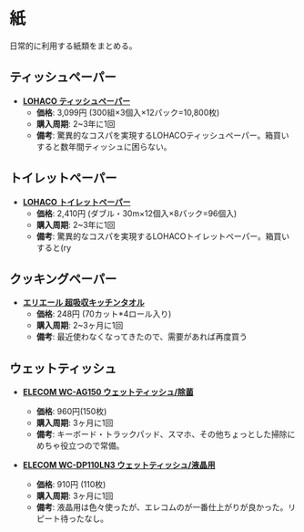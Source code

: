 紙
====

日常的に利用する紙類をまとめる。

ティッシュペーパー
----

- [**LOHACO ティッシュペーパー**](https://lohaco.jp/product/1186417/)
  - **価格**: 3,099円 (300組×3個入×12パック=10,800枚)
  - **購入周期**: 2~3年に1回
  - **備考**: 驚異的なコスパを実現するLOHACOティッシュペーパー。箱買いすると数年間ティッシュに困らない。

トイレットペーパー
----

- [**LOHACO トイレットペーパー**](https://lohaco.jp/product/547864/)
  - **価格**: 2,410円 (ダブル・30m×12個入×8パック=96個入)
  - **購入周期**: 2~3年に1回
  - **備考**: 驚異的なコスパを実現するLOHACOトイレットペーパー。箱買いすると(ry

クッキングペーパー
----

- [**エリエール 超吸収キッチンタオル**](https://lohaco.jp/product/1880485/)
  - **価格**: 248円 (70カット*4ロール入り)
  - **購入周期**: 2~3ヶ月に1回
  - **備考**: 最近使わなくなってきたので、需要があれば再度買う

ウェットティッシュ
----

- [**ELECOM WC-AG150 ウェットティッシュ/除菌**](https://lohaco.jp/product/K067891/)
  - **価格**: 960円(150枚)
  - **購入周期**: 3ヶ月に1回
  - **備考**: キーボード・トラックパッド、スマホ、その他ちょっとした掃除にめちゃ役立つので常備。


- [**ELECOM WC-DP110LN3 ウェットティッシュ/液晶用**](https://www.amazon.co.jp/dp/B0073Z18HY/)
  - **価格**: 910円 (110枚)
  - **購入周期**: 3ヶ月に1回
  - **備考**: 液晶用は色々使ったが、エレコムのが一番仕上がりが良かった。リピート待ったなし。
